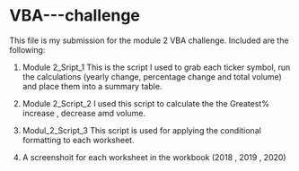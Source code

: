 # VBA---challenge

This file is my submission for the module 2 VBA challenge.  Included are the following:

1. Module 2_Sript_1
      This is the script I used to grab each ticker symbol, run the calculations (yearly change, percentage change and total volume) and place them into a summary table.
2. Module 2_Script_2 
      I used this script to calculate the the Greatest% increase , decrease amd volume.
      
3. Modul_2_Script_3
      This script is used for applying the conditional formatting to each worksheet.
4. A screenshoit for each worksheet in the workbook (2018 , 2019 , 2020)

